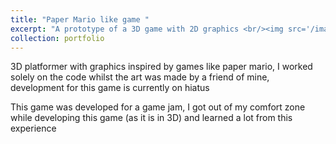 ```yaml
---
title: "Paper Mario like game "
excerpt: "A prototype of a 3D game with 2D graphics <br/><img src='/images/TXC.png'>"
collection: portfolio
---
```


3D platformer with graphics inspired by games like paper mario, I worked solely on the code whilst the art was made by a friend of mine, development for this game is currently on hiatus

This game was developed for a game jam, I got out of my comfort zone while developing this game (as it is in 3D) and learned a lot from this experience

